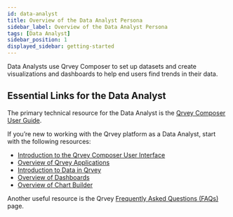 ```yaml
---
id: data-analyst
title: Overview of the Data Analyst Persona
sidebar_label: Overview of the Data Analyst Persona
tags: [Data Analyst]
sidebar_position: 1
displayed_sidebar: getting-started
---
```


Data Analysts use Qrvey Composer to set up datasets and create visualizations and dashboards to help end users find trends in their data.

## Essential Links for the Data Analyst
The primary technical resource for the Data Analyst is the [Qrvey Composer User Guide](../composer/introduction-to-qrvey-composer.md). 

If you’re new to working with the Qrvey platform as a Data Analyst, start with the following resources:
* [Introduction to the Qrvey Composer User Interface](../composer/introduction-to-user-interface.md)
* [Overview of Qrvey Applications](../composer/04-Managing%20Applications/overview-of-applications.md)
* [Introduction to Data in Qrvey](../composer/05-Working%20with%20Data/Datasets/01-Overview%20of%20Datasets/overview-of-datasets.md)
* [Overview of Dashboards](../composer/06-Building%20Dashboards/overview-of-dashboards.md)
* [Overview of Chart Builder](../composer/07-Creating%20Charts/overview-of-chart-builder.md)

Another useful resource is the Qrvey [Frequently Asked Questions (FAQs)](../getting-started/faqs.md) page. 